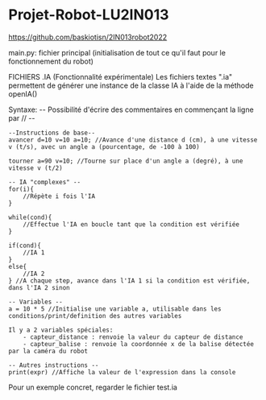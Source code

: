 # Projet-Robot-LU2IN013
https://github.com/baskiotisn/2IN013robot2022


main.py: fichier principal (initialisation de tout ce qu'il faut pour le fonctionnement du robot)


FICHIERS .IA (Fonctionnalité expérimentale)
Les fichiers textes ".ia" permettent de générer une instance de la classe IA à l'aide de la méthode openIA()

Syntaxe:
    -- Possibilité d'écrire des commentaires en commençant la ligne par // -- 

    --Instructions de base--
    avancer d=10 v=10 a=10; //Avance d'une distance d (cm), à une vitesse v (t/s), avec un angle a (pourcentage, de -100 à 100)

    tourner a=90 v=10; //Tourne sur place d'un angle a (degré), à une vitesse v (t/2)

    -- IA "complexes" --
    for(i){
        //Répète i fois l'IA
    }

    while(cond){
        //Effectue l'IA en boucle tant que la condition est vérifiée
    }

    if(cond){
        //IA 1
    }
    else{
        //IA 2
    } //A chaque step, avance dans l'IA 1 si la condition est vérifiée, dans l'IA 2 sinon

    -- Variables --
    a = 10 * 5 //Initialise une variable a, utilisable dans les conditions/print/definition des autres variables

    Il y a 2 variables spéciales:
        - capteur_distance : renvoie la valeur du capteur de distance
        - capteur_balise : renvoie la coordonnée x de la balise détectée par la caméra du robot

    -- Autres instructions --
    print(expr) //Affiche la valeur de l'expression dans la console


Pour un exemple concret, regarder le fichier test.ia
